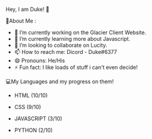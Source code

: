 Hey, I am Duke! 👋

💫About Me :
- 🔭 I’m currently working on the Glacier Client Website.
- 🌱 I’m currently learning more about Javascript.
- 👯 I’m looking to collaborate on Lucity.
- 📫 How to reach me: Dicord - Duke#6377
- 😄 Pronouns: He/His
- ⚡ Fun fact: I like loads of stuff i can't even decide!

💻My Languages and my progress on them!

- HTML (10/10)

- CSS (9/10)

- JAVASCRIPT (3/10)

- PYTHON (2/10)


